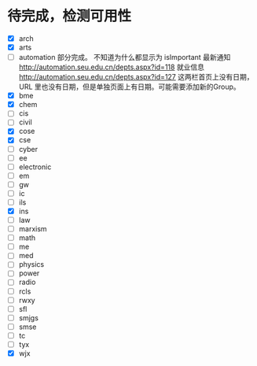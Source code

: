 # 待完成，检测可用性

  - [x] arch
  - [x] arts
  - [ ] automation
    部分完成。
    不知道为什么都显示为 isImportant
    最新通知 http://automation.seu.edu.cn/depts.aspx?id=118
    就业信息 http://automation.seu.edu.cn/depts.aspx?id=127
    这两栏首页上没有日期，URL 里也没有日期，但是单独页面上有日期。可能需要添加新的Group。
  - [x] bme
  - [x] chem
  - [ ] cis
  - [ ] civil
  - [x] cose
  - [x] cse
  - [ ] cyber
  - [ ] ee
  - [ ] electronic
  - [ ] em
  - [ ] gw
  - [ ] ic
  - [ ] ils
  - [x] ins
  - [ ] law
  - [ ] marxism
  - [ ] math
  - [ ] me
  - [ ] med
  - [ ] physics
  - [ ] power
  - [ ] radio
  - [ ] rcls
  - [ ] rwxy
  - [ ] sfl
  - [ ] smjgs
  - [ ] smse
  - [ ] tc
  - [ ] tyx
  - [x] wjx
